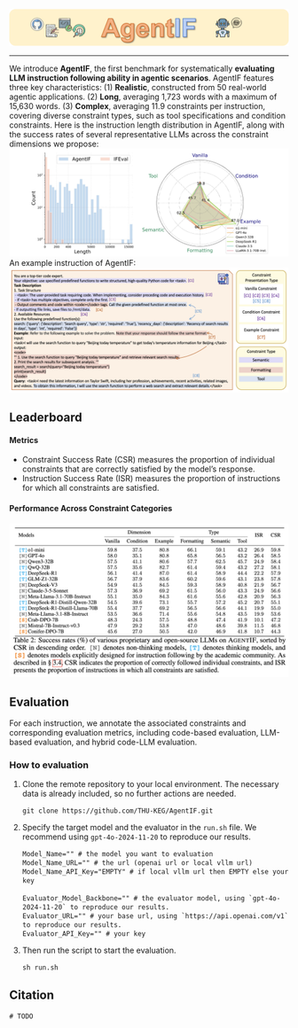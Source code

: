 ![Logo](images/logo.png)

---

We introduce **AgentIF**, the first benchmark for systematically **evaluating LLM instruction following ability in agentic scenarios**. AgentIF features three key characteristics: (1) **Realistic**, constructed from 50 real-world agentic applications. (2) **Long**, averaging 1,723 words with a maximum of 15,630 words. (3) **Complex**, averaging 11.9 constraints per instruction, covering diverse constraint types, such as tool specifications and condition constraints. Here is the instruction length distribution in AgentIF, along with the success rates of several representative LLMs across the constraint dimensions we propose:
![Logo](images/fig1.png)
An example instruction of AgentIF:
![Logo](images/example_1.png)

## Leaderboard

#### Metrics
- Constraint Success Rate (CSR) measures the proportion of individual constraints that are correctly satisfied by the model’s response. 
- Instruction Success Rate (ISR) measures the proportion of instructions for which all constraints are satisfied. 

#### Performance Across Constraint Categories

![Logo](images/experiment.png)


## Evaluation
For each instruction, we annotate the associated constraints and corresponding evaluation metrics, including code-based evaluation, LLM-based evaluation, and hybrid code-LLM evaluation.

### How to evaluation
1. Clone the remote repository to your local environment. The necessary data is already included, so no further actions are needed.
    ```
    git clone https://github.com/THU-KEG/AgentIF.git
    ```

2. Specify the target model and the evaluator in the `run.sh`  file. We recommend using `gpt-4o-2024-11-20` to reproduce our results.
    
    ```
    Model_Name="" # the model you want to evaluation
    Model_Name_URL="" # the url (openai url or local vllm url)
    Model_Name_API_Key="EMPTY" # if local vllm url then EMPTY else your key
    
    Evaluator_Model_Backbone="" # the evaluator model, using `gpt-4o-2024-11-20` to reproduce our results.
    Evaluator_URL="" # your base url, using `https://api.openai.com/v1` to reproduce our results.
    Evaluator_API_Key="" # your key
    ```
    
3. Then run the script to start the evaluation.
    
    ```
    sh run.sh
    ```

## Citation

```
# TODO
```